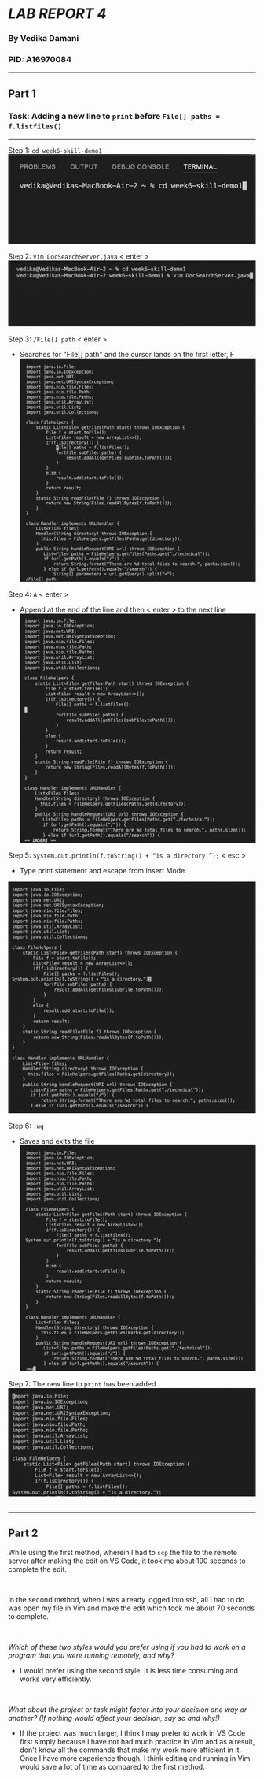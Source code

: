 # _**LAB REPORT 4**_
### By Vedika Damani 
### PID: A16970084
---

## **Part 1**

### **Task:** Adding a new line to `print` before `File[] paths = f.listfiles()`
____

Step 1: 
`cd week6-skill-demo1`
![CD into directory](ss1.png)

Step 2: `Vim DocSearchServer.java` < enter >
![Vim](ss2.png)

Step 3: `/File[] path` < enter > 
- Searches for "File[] path" and the cursor lands on the first letter, F
![Search](ss3.png)

Step 4: `A` < enter >
- Append at the end of the line and then < enter > to the next line
![A](ss6.png)

Step 5: `System.out.println(f.toString() + “is a directory.”);` < esc > 
- Type print statement and escape from Insert Mode.

![SOP](SS7.png)

Step 6: `:wq`
- Saves and exits the file
![save and exit](ss8.png)

Step 7: The new line to `print` has been added
![final](ss9.png)

_____
______

## **Part 2**

While using the first method, wherein I had to `scp` the file to the remote server after making the edit on VS Code, it took me about 190 seconds to complete the edit.

<br />

In the second method, when I was already logged into ssh, all I had to do was open my file in Vim and make the edit which took me about 70 seconds to complete.

<br />

*Which of these two styles would you prefer using if you had to work on a program that you were running remotely, and why?*
- I would prefer using the second style. It is less time consuming and works very efficiently.

<br />

*What about the project or task might factor into your decision one way or another? (If nothing would affect your decision, say so and why!)*
- If the project was much larger, I think I may prefer to work in VS Code first simply because I have not had much practice in Vim and as a result, don't know all the commands that make my work more efficient in it. Once I have more experience though, I think editing and running in Vim would save a lot of time as compared to the first method. 










